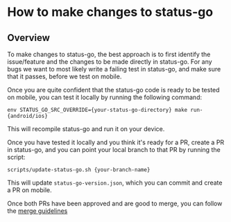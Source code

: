 # How to make changes to status-go


## Overview

To make changes to status-go, the best approach is to first identify the issue/feature and the changes to be made directly in status-go.
For any bugs we want to most likely write a failing test in status-go, and make sure that it passes, before we test on mobile.

Once you are quite confident that the status-go code is ready to be tested on mobile, you can test it locally by running the following command:

```
env STATUS_GO_SRC_OVERRIDE={your-status-go-directory} make run-{android/ios}
```

This will recompile status-go and run it on your device.

Once you have tested it locally and you think it's ready for a PR, create a PR in status-go, and you can point your local branch to that PR by running the script:

```
scripts/update-status-go.sh {your-branch-name}
```

This will update `status-go-version.json`, which you can commit and create a PR on mobile.


Once both PRs have been approved and are good to merge, you can follow the [merge guidelines](./merging-pr-process.md)
